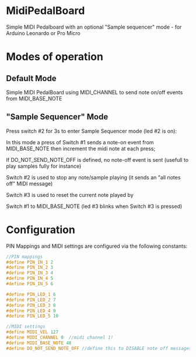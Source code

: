 # MidiPedalBoard
Simple MIDI Pedalboard with an optional "Sample sequencer" mode - for Arduino Leonardo or Pro Micro

# Modes of operation

## Default Mode
Simple MIDI PedalBoard using MIDI_CHANNEL to send note on/off events from MIDI_BASE_NOTE
 
## "Sample Sequencer" Mode
Press switch #2 for 3s to enter Sample Sequencer mode (led #2 is on):

In this mode a press of Switch #1 sends a note-on event from MIDI_BASE_NOTE then increment the midi note at each press;

If DO_NOT_SEND_NOTE_OFF is defined, no note-off event is sent (usefull to play samples fully for instance)

Switch #2 is used to stop any note/sample playing (it sends an "all notes off" MIDI message)

Switch #3 is used to reset the current note played by 

Switch #1 to MIDI_BASE_NOTE (led #3 blinks when Switch #3 is pressed)

# Configuration

PIN Mappings and MIDI settings are configured via the following constants:

    
```C
//PIN mappings
#define PIN_IN_1 2
#define PIN_IN_2 3
#define PIN_IN_3 4
#define PIN_IN_4 5
#define PIN_IN_5 6

#define PIN_LED_1 6
#define PIN_LED_2 7
#define PIN_LED_3 8
#define PIN_LED_4 9
#define PIN_LED_5 10

//MIDI settings
#define MIDI_VEL 127
#define MIDI_CHANNEL 0  //midi channel 1!
#define MIDI_BASE_NOTE 48
#define DO_NOT_SEND_NOTE_OFF //define this to DISABLE note off messages (useful to sequence samples and read them fully for intance)`
```

